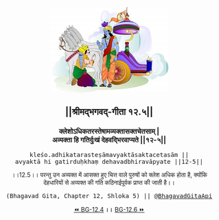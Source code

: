 <center><img src="../../asset/BG.png" alt="#API #bhagavadgitaapi #slok #nodejs #js #api #gitaapi #krishna #hinduism #vedic #ISKCON #shreemadbhagavadgita #technology"/>
<h2>||श्रीमद्‍भगवद्‍-गीता १२.५||</h2>
<h3>क्लेशोऽधिकतरस्तेषामव्यक्तासक्तचेतसाम् |<br/>अव्यक्ता हि गतिर्दुःखं देहवद्भिरवाप्यते ||१२-५||</h3>
<pre>kleśo.adhikatarasteṣāmavyaktāsaktacetasām ||<br/>avyaktā hi gatirduḥkhaṃ dehavadbhiravāpyate ||12-5||</pre>
<p>।।12.5।। परन्तु उन अव्यक्त में आसक्त हुए चित्त वाले पुरुषों को क्लेश अधिक होता है, क्योंकि देहधारियों से अव्यक्त की गति कठिनाईपूर्वक प्राप्त की जाती है।।</p>
<pre>(Bhagavad Gita, Chapter 12, Shloka 5) || <a href="https://twitter.com/bhagavadgitaapi">@BhagavadGitaApi</a></pre><a href="../../12/4">⏪  BG-12.4</a><b>        ।।        </b><a href="../../12/6">BG-12.6  ⏩</a></center></center>